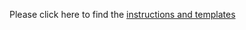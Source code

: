 Please click here to find the [instructions and templates](https://github.com/eucardano/operations-framework/tree/main/countryhubs/reports/README.md)
